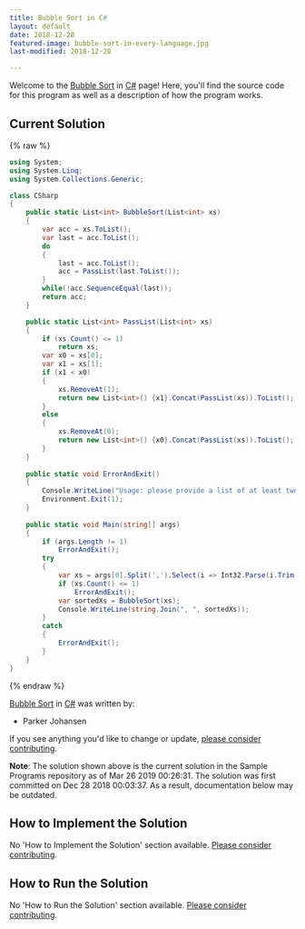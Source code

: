 ```yaml
---
title: Bubble Sort in C#
layout: default
date: 2018-12-28
featured-image: bubble-sort-in-every-language.jpg
last-modified: 2018-12-28

---
```


Welcome to the [Bubble Sort](https://rzuckerm.github.io/sample-programs-website-copy/projects/bubble-sort) in [C#](https://rzuckerm.github.io/sample-programs-website-copy/languages/c-sharp) page! Here, you'll find the source code for this program as well as a description of how the program works.

## Current Solution

{% raw %}

```c#
using System;
using System.Linq;
using System.Collections.Generic;

class CSharp
{
    public static List<int> BubbleSort(List<int> xs)
    {
        var acc = xs.ToList();
        var last = acc.ToList();
        do
        {
            last = acc.ToList();
            acc = PassList(last.ToList());
        }
        while(!acc.SequenceEqual(last));
        return acc;
    }

    public static List<int> PassList(List<int> xs)
    {
        if (xs.Count() <= 1)
            return xs;
        var x0 = xs[0];
        var x1 = xs[1];
        if (x1 < x0)
        {
            xs.RemoveAt(1);
            return new List<int>() {x1}.Concat(PassList(xs)).ToList();
        }
        else
        {
            xs.RemoveAt(0);
            return new List<int>() {x0}.Concat(PassList(xs)).ToList();
        }
    }
    
    public static void ErrorAndExit()
    {
        Console.WriteLine("Usage: please provide a list of at least two integers to sort in the format \"1, 2, 3, 4, 5\"");
        Environment.Exit(1);   
    }
    
    public static void Main(string[] args)
    {
        if (args.Length != 1)
            ErrorAndExit();
        try
        {
            var xs = args[0].Split(',').Select(i => Int32.Parse(i.Trim())).ToList();
            if (xs.Count() <= 1)
                ErrorAndExit();
            var sortedXs = BubbleSort(xs);
            Console.WriteLine(string.Join(", ", sortedXs));
        }
        catch
        {
            ErrorAndExit();
        }
    }
}
```

{% endraw %}

[Bubble Sort](https://rzuckerm.github.io/sample-programs-website-copy/projects/bubble-sort) in [C#](https://rzuckerm.github.io/sample-programs-website-copy/languages/c-sharp) was written by:

- Parker Johansen

If you see anything you'd like to change or update, [please consider contributing](https://github.com/TheRenegadeCoder/sample-programs).

**Note**: The solution shown above is the current solution in the Sample Programs repository as of Mar 26 2019 00:26:31. The solution was first committed on Dec 28 2018 00:03:37. As a result, documentation below may be outdated.

## How to Implement the Solution

No 'How to Implement the Solution' section available. [Please consider contributing](https://github.com/TheRenegadeCoder/sample-programs-website).

## How to Run the Solution

No 'How to Run the Solution' section available. [Please consider contributing](https://github.com/TheRenegadeCoder/sample-programs-website).